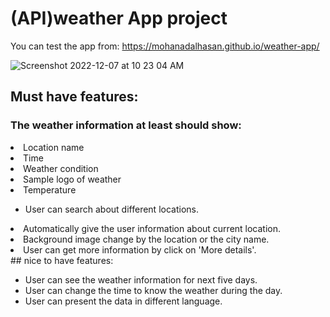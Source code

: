 # (API)weather App project

You can test the app from: https://mohanadalhasan.github.io/weather-app/

![Screenshot 2022-12-07 at 10 23 04 AM](https://user-images.githubusercontent.com/104508648/206183498-040589b4-d7b7-4ff5-abfd-7a7246eef987.png)


## Must have features:
 
 ### The weather information at least should show:
<li> Location name</li>
<li> Time</li>
 <li>Weather condition</li>
<li> Sample logo of weather</li>
<li>  Temperature</li>
<ul>
<li>  User can search about different locations.</li></ul>
 <li> Automatically give the user information about current location.</li>
 <li> Background image change by the location or the city name.</li>
<li> User can get more information by click on 'More details'.</li>
## nice to have features:
<ul>
 <li> User can see the weather information for next five days.</li>
 <li> User can change the time to know the weather during the day.</li>
 <li> User can present the data in different language.</li></ul>

